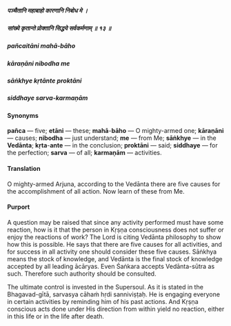 ##### पञ्चैतानि महाबाहो कारणानि निबोध मे ।
##### सांख्ये कृतान्ते प्रोक्तानि सिद्धये सर्वकर्मणाम् ॥ १३ ॥

##### pañcaitāni mahā-bāho
##### kāraṇāni nibodha me
##### sāṅkhye kṛtānte proktāni
##### siddhaye sarva-karmaṇām

#### Synonyms

**pañca** — five; **etāni** — these; **mahā**-**bāho** — O mighty-armed one; **kāraṇāni** — causes; **nibodha** — just understand; **me** — from Me; **sāṅkhye** — in the **Vedānta**; **kṛta**-**ante** — in the conclusion; **proktāni** — said; **siddhaye** — for the perfection; **sarva** — of all; **karmaṇām** — activities.

#### Translation

O mighty-armed Arjuna, according to the Vedānta there are five causes for the accomplishment of all action. Now learn of these from Me.

#### Purport

A question may be raised that since any activity performed must have some reaction, how is it that the person in Kṛṣṇa consciousness does not suffer or enjoy the reactions of work? The Lord is citing Vedānta philosophy to show how this is possible. He says that there are five causes for all activities, and for success in all activity one should consider these five causes. Sāṅkhya means the stock of knowledge, and Vedānta is the final stock of knowledge accepted by all leading ācāryas. Even Śaṅkara accepts Vedānta-sūtra as such. Therefore such authority should be consulted.

The ultimate control is invested in the Supersoul. As it is stated in the Bhagavad-gītā, sarvasya cāhaṁ hṛdi sanniviṣṭaḥ. He is engaging everyone in certain activities by reminding him of his past actions. And Kṛṣṇa conscious acts done under His direction from within yield no reaction, either in this life or in the life after death.